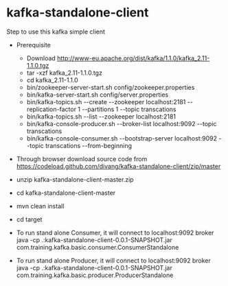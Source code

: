 # kafka-standalone-client
Step to use this kafka simple client
- Prerequisite
	- Download http://www-eu.apache.org/dist/kafka/1.1.0/kafka_2.11-1.1.0.tgz 
	- tar -xzf kafka_2.11-1.1.0.tgz
	- cd kafka_2.11-1.1.0
	- bin/zookeeper-server-start.sh config/zookeeper.properties
	- bin/kafka-server-start.sh config/server.properties
	- bin/kafka-topics.sh --create --zookeeper localhost:2181 --replication-factor 1 --partitions 1 --topic transcations
	- bin/kafka-topics.sh --list --zookeeper localhost:2181
	- bin/kafka-console-producer.sh --broker-list localhost:9092 --topic transcations
	- bin/kafka-console-consumer.sh --bootstrap-server localhost:9092 --topic transcations --from-beginning
	
- Through browser download source code from https://codeload.github.com/divang/kafka-standalone-client/zip/master
- unzip kafka-standalone-client-master.zip
- cd kafka-standalone-client-master
- mvn clean install
- cd target
- To run stand alone Consumer, it will connect to localhost:9092 broker
java -cp .:kafka-standalone-client-0.0.1-SNAPSHOT.jar  com.training.kafka.basic.consumer.ConsumerStandalone
- To run stand  alone Producer, it will connect to localhost:9092 broker
java -cp .:kafka-standalone-client-0.0.1-SNAPSHOT.jar  com.training.kafka.basic.producer.ProducerStandalone
